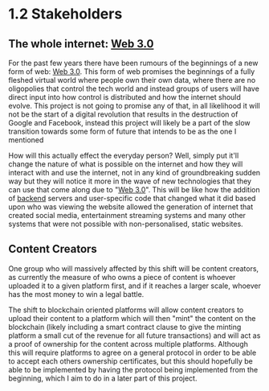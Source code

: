 # 1.2 Stakeholders

## The whole internet: [Web 3.0](../terminology.md#web-3.0)

For the past few years there have been rumours of the beginnings of a new form of web: [Web 3.0](../terminology.md#web-3.0). This form of web promises the beginnings of a fully fleshed virtual world where people own their own data, where there are no oligopolies that control the tech world and instead groups of users will have direct input into how control is distributed and how the internet should evolve. This project is not going to promise any of that, in all likelihood it will not be the start of a digital revolution that results in the destruction of Google and Facebook, instead this project will likely be a part of the slow transition towards some form of future that intends to be as the one I mentioned&#x20;

How will this actually effect the everyday person? Well, simply put it'll change the nature of what is possible on the internet and how they will interact with and use the internet, not in any kind of groundbreaking sudden way but they will notice it more in the wave of new technologies that they can use that come along due to "[Web 3.0](../terminology.md#web-3.0)". This will be like how the addition of [backend](../terminology.md#backend-server) servers and user-specific code that changed what it did based upon who was viewing the website allowed the generation of internet that created social media, entertainment streaming systems and many other systems that were not possible with non-personalised, static websites.

## Content Creators

One group who will massively affected by this shift will be content creators, as currently the measure of who owns a piece of content is whoever uploaded it to a given platform first, and if it reaches a larger scale, whoever has the most money to win a legal battle.

The shift to blockchain oriented platforms will allow content creators to upload their content to a platform which will then "mint" the content on the blockchain (likely including a smart contract clause to give the minting platform a small cut of the revenue for all future transactions) and will act as a proof of ownership for the content across multiple platforms. Although this will require platforms to agree on a general protocol in order to be able to accept each others ownership certificates, but this should hopefully be able to be implemented by having the protocol being implemented from the beginning, which I aim to do in a later part of this project.
